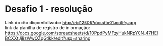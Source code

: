 # Desafio 1 - resolução

Link do site disponibilizado: http://rid125057desafio01.netlify.app <br>
link da planilha de registro de informação: https://docs.google.com/spreadsheets/d/1OPpdPyMFzyHukNRpYCN_47HElBCXXtJjRzWwQZqGdkk/edit?usp=sharing
